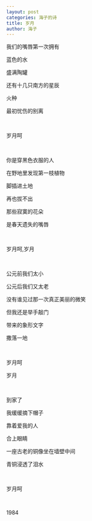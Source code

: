 ```yaml
---
layout: post
categories: 海子的诗
title: 岁月
author: 海子
---
```


我们的嘴唇第一次拥有

蓝色的水

盛满陶罐

还有十几只南方的星辰

火种

最初忧伤的别离

&nbsp;

岁月呵

&nbsp;

你是穿黑色衣服的人

在野地里发现第一枝植物

脚插进土地

再也拔不出

那些寂寞的花朵

是春天遗失的嘴唇

&nbsp;

岁月呵,岁月

&nbsp;

公元前我们太小

公元后我们又太老

没有谁见过那一次真正美丽的微笑

但我还是举手敲门

带来的象形文字

撒落一地

&nbsp;

岁月呵

岁月

&nbsp;

到家了

我缓缓摘下帽子

靠着爱我的人

合上眼睛

一座古老的铜像坐在墙壁中间

青铜浸透了泪水

&nbsp;

岁月呵 

&nbsp;

1984